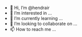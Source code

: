 - 👋 Hi, I’m @hendrair
- 👀 I’m interested in ...
- 🌱 I’m currently learning ...
- 💞️ I’m looking to collaborate on ...
- 📫 How to reach me ...

<!---
hendrair/hendrair is a ✨ special ✨ repository because its `README.md` (this file) appears on your GitHub profile.
You can click the Preview link to take a look at your changes.
--->
